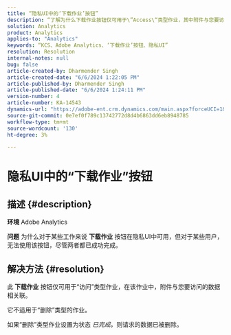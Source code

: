 ```yaml
---
title: “隐私UI中的‘下载作业’按钮”
description: “了解为什么下载作业按钮仅可用于\”Access\“类型作业，其中附件与您要访问的某些数据相关联。”
solution: Analytics
product: Analytics
applies-to: "Analytics"
keywords: “KCS、Adobe Analytics、‘下载作业’按钮、隐私UI”
resolution: Resolution
internal-notes: null
bug: false
article-created-by: Dharmender Singh
article-created-date: "6/6/2024 1:22:05 PM"
article-published-by: Dharmender Singh
article-published-date: "6/6/2024 1:24:11 PM"
version-number: 4
article-number: KA-14543
dynamics-url: "https://adobe-ent.crm.dynamics.com/main.aspx?forceUCI=1&pagetype=entityrecord&etn=knowledgearticle&id=544c90bf-0724-ef11-840a-6045bd08369f"
source-git-commit: 0e7ef0f789c13742772d8d4b6863dd6eb8948785
workflow-type: tm+mt
source-wordcount: '130'
ht-degree: 3%

---
```


# 隐私UI中的“下载作业”按钮

## 描述 {#description}


<b>环境</b>
Adobe Analytics

<b>问题</b>
为什么对于某些工作来说 <b>下载作业</b> 按钮在隐私UI中可用，但对于某些用户，无法使用该按钮，尽管两者都已成功完成。


## 解决方法 {#resolution}


此<b> 下载作业</b> 按钮仅可用于“访问”类型作业，在该作业中，附件与您要访问的数据相关联。

它不适用于“删除”类型的作业。

如果“删除”类型作业设置为状态 *已完成*，则请求的数据已被删除。
